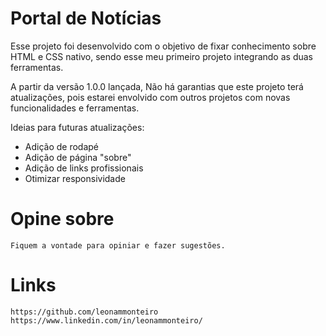 # Portal de Notícias

Esse projeto foi desenvolvido com o objetivo de fixar conhecimento
sobre HTML e CSS nativo, sendo esse meu primeiro projeto integrando as duas ferramentas.

A partir da versão 1.0.0 lançada, Não há garantias que este projeto terá
atualizações, pois estarei envolvido com outros projetos com novas funcionalidades e
ferramentas.

Ideias para futuras atualizações:

- Adição de rodapé
- Adição de página "sobre"
- Adição de links profissionais
- Otimizar responsividade

# Opine sobre

    Fiquem a vontade para opiniar e fazer sugestões.

# Links

    https://github.com/leonammonteiro
    https://www.linkedin.com/in/leonammonteiro/
